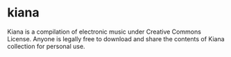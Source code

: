 # kiana
Kiana is a compilation of electronic music under Creative Commons License. Anyone is legally free to download and share the contents of Kiana collection for personal use.
